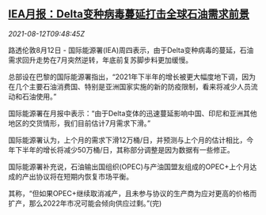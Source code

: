 <!--1628762463000-->
[IEA月报：Delta变种病毒蔓延打击全球石油需求前景](https://cn.reuters.com/article/iea-bulletin-0812-thur-idCNKBS2FD0XS)
------

<div><i>2021-08-12T09:48:45Z</i></div><p>路透伦敦8月12日 - 国际能源署(IEA)周四表示，由于Delta变种病毒的蔓延，石油需求回升走势在7月突然逆转，年底前复苏脚步料更加缓慢。</p><p>总部设在巴黎的国际能源署指出，“2021年下半年的增长被更大幅度地下调，因为在几个主要石油消费国、特别是亚洲国家实施的新的防疫限制，看来将减少人员流动和石油使用。”</p><p>国际能源署在月报中表示：“由于Delta变体的迅速蔓延影响中国、印尼和亚洲其他地区的交货情形，我们目前估计7月需求下滑。”</p><p>国际能源署认为，上个月的需求下滑12万桶/日，并预测与上个月的估计相比，今年下半年的增长将减少50万桶/日，其称部分调整是因为数据有一些修正。</p><p>国际能源署补充说，石油输出国组织(OPEC)与产油国盟友组成的OPEC+上个月达成的产出协议将在短期内恢复市场平衡。</p><p>其称，“但如果OPEC+继续取消减产，且未参与协议的生产商为应对更高的价格而扩产，那么2022年市况可能会倾向供应过剩。”(完)</p>

